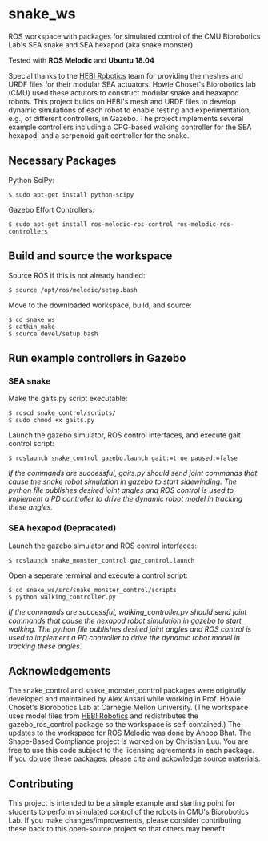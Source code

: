# snake_ws
ROS workspace with packages for simulated control of the CMU Biorobotics Lab's SEA snake and SEA hexapod (aka snake monster). 

Tested with __ROS Melodic__ and __Ubuntu 18.04__

Special thanks to the [HEBI Robotics](http://hebirobotics.com/) team for providing the meshes and URDF files for their modular SEA actuators.  Howie Choset's Biorobotics lab (CMU) used these actutors to construct modular snake and heaxapod robots.  This project builds on HEBI's mesh and URDF files to develop dynamic simulations of each robot to enable testing and experimentation, e.g., of different controllers, in Gazebo.  The project implements several example controllers including a CPG-based walking controller for the SEA hexapod, and a serpenoid gait controller for the snake.

## Necessary Packages 

Python SciPy:
```
$ sudo apt-get install python-scipy
```
Gazebo Effort Controllers:
```
$ sudo apt-get install ros-melodic-ros-control ros-melodic-ros-controllers
```

## Build and source the workspace

Source ROS if this is not already handled:
```
$ source /opt/ros/melodic/setup.bash
```
Move to the downloaded workspace, build, and source:
```
$ cd snake_ws
$ catkin_make
$ source devel/setup.bash
```

## Run example controllers in Gazebo

### SEA snake

Make the gaits.py script executable:
```
$ roscd snake_control/scripts/
$ sudo chmod +x gaits.py
```

Launch the gazebo simulator, ROS control interfaces, and execute gait control script: 
```
$ roslaunch snake_control gazebo.launch gait:=true paused:=false
```

*If the commands are successful, gaits.py should send joint commands that cause the snake robot simulation in gazebo to start sidewinding.  The python file publishes desired joint angles and ROS control is used to implement a PD controller to drive the dynamic robot model in tracking these angles.*

### SEA hexapod (Depracated)


Launch the gazebo simulator and ROS control interfaces: 
```
$ roslaunch snake_monster_control gaz_control.launch
```


Open a seperate terminal and execute a control script:
```
$ cd snake_ws/src/snake_monster_control/scripts
$ python walking_controller.py
```
*If the commands are successful, walking_controller.py should send joint commands that cause the hexapod robot simulation in gazebo to start walking.  The python file publishes desired joint angles and ROS control is used to implement a PD controller to drive the dynamic robot model in tracking these angles.*

## Acknowledgements

The snake_control and snake_monster_control packages were originally developed and maintained by Alex Ansari while working in Prof. Howie Choset's Biorobotics Lab at Carnegie Mellon University. (The workspace uses model files from [HEBI Robotics](http://hebirobotics.com/) and redistributes the gazebo_ros_control package so the workspace is self-contained.) The updates to the workspace for ROS Melodic was done by Anoop Bhat. The Shape-Based Compliance project is worked on by Christian Luu. You are free to use this code subject to the licensing agreements in each package.  If you do use these packages, please cite and ackowledge source materials.

## Contributing

This project is intended to be a simple example and starting point for students to perform simulated control of the robots in CMU's Biorobotics Lab.  If you make changes/improvements, please consider contributing these back to this open-source project so that others may benefit!

